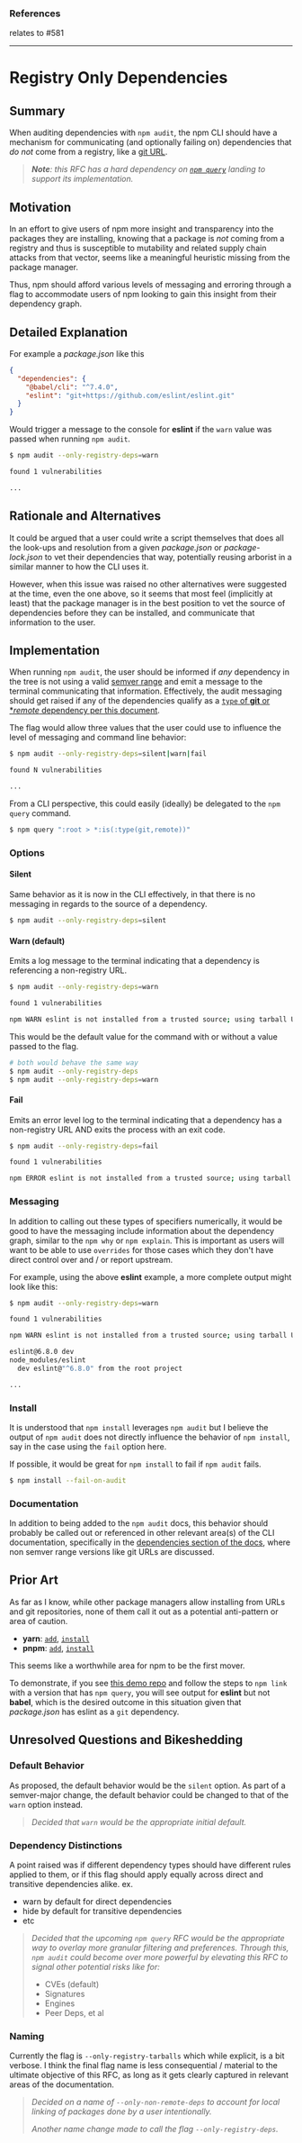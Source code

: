 ### References
relates to #581

----

# Registry Only Dependencies

## Summary

When auditing dependencies with `npm audit`, the npm CLI should have a mechanism for communicating (and optionally failing on) dependencies that _do not_ come from a registry, like a [git URL](https://docs.npmjs.com/cli/v7/configuring-npm/package-json#git-urls-as-dependencies).

> _**Note**: this RFC has a hard dependency on [`npm query`](https://github.com/npm/cli/pull/5000) landing to support its implementation._

## Motivation

In an effort to give users of npm more insight and transparency into the packages they are installing, knowing that a package is _not_ coming from a registry and thus is susceptible to mutability and related supply chain attacks from that vector, seems like a meaningful heuristic missing from the package manager.

Thus, npm should afford various levels of messaging and erroring through a flag to accommodate users of npm looking to gain this insight from their dependency graph.

## Detailed Explanation

For example a _package.json_ like this
```json
{
  "dependencies": {
    "@babel/cli": "^7.4.0",
    "eslint": "git+https://github.com/eslint/eslint.git"
  }
}
```

Would trigger a message to the console for **eslint** if the `warn` value was passed when running `npm audit`.

```sh
$ npm audit --only-registry-deps=warn

found 1 vulnerabilities

...
```

## Rationale and Alternatives

It could be argued that a user could write a script themselves that does all the look-ups and resolution from a given _package.json_ or _package-lock.json_ to vet their dependencies that way, potentially reusing arborist in a similar manner to how the CLI uses it.

However, when this issue was raised no other alternatives were suggested at the time, even the one above, so it seems that most feel (implicitly at least) that the package manager is in the best position to vet the source of dependencies before they can be installed, and communicate that information to the user.

## Implementation

When running `npm audit`, the user should be informed if _any_ dependency in the tree is not using a valid [semver range](https://docs.npmjs.com/cli/v7/configuring-npm/package-json#dependencies) and emit a message to the terminal communicating that information.  Effectively, the audit messaging should get raised if any of the dependencies qualify as a [`type` of **git** or **remote* dependency per this document](https://github.com/npm/npm-package-arg#result-object).

The flag would allow three values that the user could use to influence the level of messaging and command line behavior:
```sh
$ npm audit --only-registry-deps=silent|warn|fail

found N vulnerabilities

...
```

From a CLI perspective, this could easily (ideally) be delegated to the `npm query` command.
```sh
$ npm query ":root > *:is(:type(git,remote))"
```

### Options

#### Silent
Same behavior as it is now in the CLI effectively, in that there is no messaging in regards to the source of a dependency.

```sh
$ npm audit --only-registry-deps=silent
```

#### Warn (default)
Emits a log message to the terminal indicating that a dependency is referencing a non-registry URL.  
```sh
$ npm audit --only-registry-deps=warn

found 1 vulnerabilities

npm WARN eslint is not installed from a trusted source; using tarball URL <URL>.  Please read more about our guidelines at https://docs.npmjs.com/cli/....
```

This would be the default value for the command with or without a value passed to the flag.
```sh
# both would behave the same way
$ npm audit --only-registry-deps
$ npm audit --only-registry-deps=warn
```

#### Fail
Emits an error level log to the terminal indicating that a dependency has a non-registry URL AND exits the process with an exit code.

```sh
$ npm audit --only-registry-deps=fail

found 1 vulnerabilities

npm ERROR eslint is not installed from a trusted source; using tarball URL <URL>.  Please read more about our guidelines at https://docs.npmjs.com/cli/....
```

### Messaging

In addition to calling out these types of specifiers numerically, it would be good to have the messaging include information about the dependency graph, similar to the `npm why` or `npm explain`.  This is important as users will want to be able to use `overrides` for those cases which they don't have direct control over and / or report upstream.

For example, using the above **eslint** example, a more complete output might look like this:
```sh
$ npm audit --only-registry-deps=warn

found 1 vulnerabilities

npm WARN eslint is not installed from a trusted source; using tarball URL <URL>.  Please read more about our guidelines at https://docs.npmjs.com/cli/....

eslint@6.8.0 dev
node_modules/eslint
  dev eslint@"^6.8.0" from the root project

...
```

### Install
It is understood that `npm install` leverages `npm audit` but I believe the output of `npm audit` does not directly influence the behavior of `npm install`, say in the case using the `fail` option here.

If possible, it would be great for `npm install` to fail if `npm audit` fails.
```sh
$ npm install --fail-on-audit
```

### Documentation
In addition to being added to the `npm audit` docs, this behavior should probably be called out or referenced in other relevant area(s) of the CLI documentation, specifically in the [dependencies section of the docs](https://docs.npmjs.com/cli/v7/configuring-npm/package-json#git-urls-as-dependencies), where non semver range versions like git URLs are discussed.

## Prior Art

As far as I know, while other package managers allow installing from URLs and git repositories, none of them call it out as a potential anti-pattern or area of caution.
- **yarn**: [`add`](https://classic.yarnpkg.com/en/docs/cli/add#toc-adding-dependencies), [`install`](https://yarnpkg.com/cli/install)
- **pnpm**: [`add`](https://pnpm.io/cli/add#install-from-git-repository), [`install`](https://pnpm.io/cli/install)

This seems like a worthwhile area for npm to be the first mover.

To demonstrate, if you see [this demo repo](https://github.com/thescientist13/npm-query-registry-only-deps-rfc-demo) and follow the steps to `npm link` with a version that has `npm query`, you will see output for **eslint** but not **babel**, which is the desired outcome in this situation given that _package.json_ has eslint as a `git` dependency.

## Unresolved Questions and Bikeshedding

### Default Behavior
As proposed, the default behavior would be the `silent` option.  As part of a semver-major change, the default behavior could be changed to that of the `warn` option instead.

> _Decided that `warn` would be the appropriate initial default._

### Dependency Distinctions
A point raised was if different dependency types should have different rules applied to them, or if this flag should apply equally across direct and transitive dependencies alike.  ex.
- warn by default for direct dependencies
- hide by default for transitive dependencies
- etc

> _Decided that the upcoming `npm query` RFC would be the appropriate way to overlay more granular filtering and preferences.  Through this, `npm audit` could become over more powerful by elevating this RFC to signal other potential risks like for:_
>  - CVEs (default)
>  - Signatures
>  - Engines
>  - Peer Deps, et al

### Naming
Currently the flag is `--only-registry-tarballs` which while explicit, is a bit verbose.  I think the final flag name is less consequential / material to the ultimate objective of this RFC, as long as it gets clearly captured in relevant areas of the documentation.

> _Decided on a name of `--only-non-remote-deps` to account for local linking of packages done by a user intentionally._
>
> _Another name change made to call the flag `--only-registry-deps`._